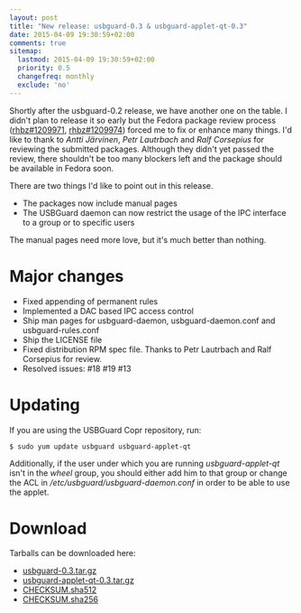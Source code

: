 ```yaml
---
layout: post
title: "New release: usbguard-0.3 & usbguard-applet-qt-0.3"
date: 2015-04-09 19:30:59+02:00
comments: true
sitemap:
  lastmod: 2015-04-09 19:30:59+02:00
  priority: 0.5
  changefreq: monthly
  exclude: 'no'
---
```


Shortly after the usbguard-0.2 release, we have another one on the table. I didn't plan to release it so early but the Fedora package review process ([rhbz#1209971](https://bugzilla.redhat.com/show_bug.cgi?id=1209971), [rhbz#1209974](https://bugzilla.redhat.com/show_bug.cgi?id=1209974)) forced me to fix or enhance many things. I'd like to thank to *Antti Järvinen*, *Petr Lautrbach* and *Ralf Corsepius* for reviewing the submitted packages. Although they didn't yet passed the review, there shouldn't be too many blockers left and the package should be available in Fedora soon.

There are two things I'd like to point out in this release.

 * The packages now include manual pages
 * The USBGuard daemon can now restrict the usage of the IPC interface to a group or to specific users

The manual pages need more love, but it's much better than nothing.

# Major changes

 * Fixed appending of permanent rules
 * Implemented a DAC based IPC access control
 * Ship man pages for usbguard-daemon, usbguard-daemon.conf and usbguard-rules.conf
 * Ship the LICENSE file
 * Fixed distribution RPM spec file. Thanks to Petr Lautrbach and Ralf Corsepius for review.
 * Resolved issues: #18 #19 #13 

# Updating

If you are using the USBGuard Copr repository, run:

    $ sudo yum update usbguard usbguard-applet-qt

Additionally, if the user under which you are running _usbguard-applet-qt_ isn't in the _wheel_ group, you should either add him to that group or change the ACL in _/etc/usbguard/usbguard-daemon.conf_ in order to be able to use the applet.

# Download

Tarballs can be downloaded here:

 * [usbguard-0.3.tar.gz](https://dkopecek.github.io/usbguard/dist/usbguard-0.3.tar.gz)
 * [usbguard-applet-qt-0.3.tar.gz](https://dkopecek.github.io/usbguard/dist/usbguard-applet-qt-0.3.tar.gz)
 * [CHECKSUM.sha512](https://dkopecek.github.io/usbguard/dist/CHECKSUM.sha512)
 * [CHECKSUM.sha256](https://dkopecek.github.io/usbguard/dist/CHECKSUM.sha256)
